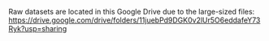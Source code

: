 Raw datasets are located in this Google Drive due to the large-sized files: https://drive.google.com/drive/folders/11juebPd9DGK0v2lUr5O6eddafeY73Ryk?usp=sharing
